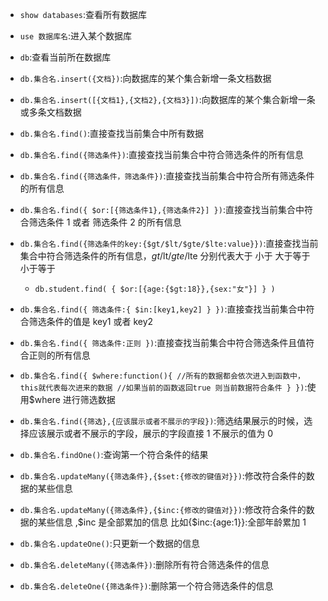 - `show databases`:查看所有数据库
- `use 数据库名`:进入某个数据库
- `db`:查看当前所在数据库

- `db.集合名.insert({文档})`:向数据库的某个集合新增一条文档数据
- `db.集合名.insert([{文档1},{文档2},{文档3}])`:向数据库的某个集合新增一条或多条文档数据

- `db.集合名.find()`:直接查找当前集合中所有数据
- `db.集合名.find({筛选条件})`:直接查找当前集合中符合筛选条件的所有信息
- `db.集合名.find({筛选条件，筛选条件})`:直接查找当前集合中符合所有筛选条件的所有信息

- `db.集合名.find({ $or:[{筛选条件1},{筛选条件2}] })`:直接查找当前集合中符合筛选条件 1 或者 筛选条件 2 的所有信息

- `db.集合名.find({筛选条件的key:{$gt/$lt/$gte/$lte:value}})`:直接查找当前集合中符合筛选条件的所有信息，$gt/$lt/$gte/$lte 分别代表大于 小于 大于等于 小于等于

  - `db.student.find( { $or:[{age:{$gt:18}},{sex:"女"}] } )`

- `db.集合名.find({ 筛选条件:{ $in:[key1,key2] } })`:直接查找当前集合中符合筛选条件的值是 key1 或者 key2

- `db.集合名.find({ 筛选条件:正则 })`:直接查找当前集合中符合筛选条件且值符合正则的所有信息

- `db.集合名.find({ $where:function(){ //所有的数据都会依次进入到函数中，this就代表每次进来的数据 //如果当前的函数返回true 则当前数据符合条件 } })`:使用$where 进行筛选数据

- `db.集合名.find({筛选},{应该展示或者不展示的字段})`:筛选结果展示的时候，选择应该展示或者不展示的字段，展示的字段直接 1 不展示的值为 0

- `db.集合名.findOne()`:查询第一个符合条件的结果

- `db.集合名.updateMany({筛选条件},{$set:{修改的键值对}})`:修改符合条件的数据的某些信息
- `db.集合名.updateMany({筛选条件},{$inc:{修改的键值对}})`:修改符合条件的数据的某些信息 ,$inc 是全部累加的信息 比如{$inc:{age:1}}:全部年龄累加 1

- `db.集合名.updateOne()`:只更新一个数据的信息

- `db.集合名.deleteMany({筛选条件})`:删除所有符合筛选条件的信息
- `db.集合名.deleteOne({筛选条件})`:删除第一个符合筛选条件的信息

